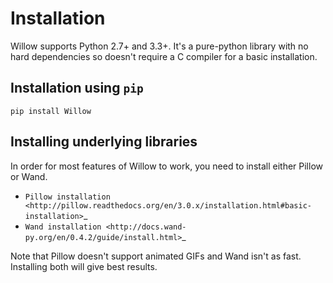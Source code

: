 # Installation

Willow supports Python 2.7+ and 3.3+. It's a pure-python library with no hard
dependencies so doesn't require a C compiler for a basic installation.

## Installation using ``pip``

```shell
pip install Willow
```

## Installing underlying libraries

In order for most features of Willow to work, you need to install either Pillow
or Wand.

 - `Pillow installation <http://pillow.readthedocs.org/en/3.0.x/installation.html#basic-installation>`_
 - `Wand installation <http://docs.wand-py.org/en/0.4.2/guide/install.html>`_

Note that Pillow doesn't support animated GIFs and Wand isn't as fast.
Installing both will give best results.
